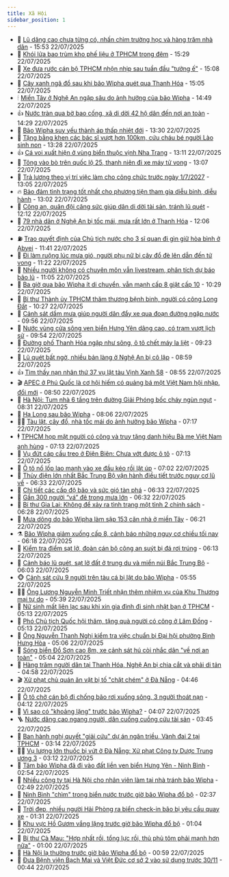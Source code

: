 ```yaml
---
title: Xã Hội
sidebar_position: 1
---
```


<!-- dantri-xa-hoi:START -->
- 🫣 [Lũ dâng cao chưa từng có, nhấn chìm trường học và hàng trăm nhà dân](https://dantri.com.vn/xa-hoi/lu-dang-cao-chua-tung-co-nhan-chim-truong-hoc-va-hang-tram-nha-dan-20250722222534768.htm) - 15:53 22/07/2025
- 💼 [Khói lửa bao trùm kho phế liệu ở TPHCM trong đêm](https://dantri.com.vn/xa-hoi/khoi-lua-bao-trum-kho-phe-lieu-o-tphcm-trong-dem-20250722222216496.htm) - 15:29 22/07/2025
- 🎊 [Xe đưa rước cán bộ TPHCM nhộn nhịp sau tuần đầu &quot;tưởng ế&quot;](https://dantri.com.vn/xa-hoi/xe-dua-ruoc-can-bo-tphcm-nhon-nhip-sau-tuan-dau-tuong-e-20250722220325123.htm) - 15:08 22/07/2025
- 🙉 [Cây xanh ngã đổ sau khi bão Wipha quét qua Thanh Hóa](https://dantri.com.vn/xa-hoi/cay-xanh-nga-do-sau-khi-bao-wipha-quet-qua-thanh-hoa-20250722172630220.htm) - 15:05 22/07/2025
- 🕯 [Miền Tây ở Nghệ An ngập sâu do ảnh hưởng của bão Wipha](https://dantri.com.vn/xa-hoi/mien-tay-o-nghe-an-ngap-sau-do-anh-huong-cua-bao-wipha-20250722202401674.htm) - 14:49 22/07/2025
- 👍 [Nước tràn qua bờ bao cống, xã di dời 42 hộ dân đến nơi an toàn](https://dantri.com.vn/xa-hoi/nuoc-tran-qua-bo-bao-cong-xa-di-doi-42-ho-dan-den-noi-an-toan-20250722211953652.htm) - 14:29 22/07/2025
- 🤖 [Bão Wipha suy yếu thành áp thấp nhiệt đới](https://dantri.com.vn/xa-hoi/bao-wipha-suy-yeu-thanh-ap-thap-nhiet-doi-20250722202351221.htm) - 13:30 22/07/2025
- 🙉 [Tặng bằng khen các bác sĩ vượt hơn 100km, cứu cháu bé người Lào sinh non](https://dantri.com.vn/xa-hoi/tang-bang-khen-cac-bac-si-vuot-hon-100km-cuu-chau-be-nguoi-lao-sinh-non-20250722190026093.htm) - 13:28 22/07/2025
- 👍 [Cá voi xuất hiện ở vùng biển thuộc vịnh Nha Trang](https://dantri.com.vn/xa-hoi/ca-voi-xuat-hien-o-vung-bien-thuoc-vinh-nha-trang-20250722193053079.htm) - 13:11 22/07/2025
- 🗽 [Tông vào bò trên quốc lộ 25, thanh niên đi xe máy tử vong](https://dantri.com.vn/xa-hoi/tong-vao-bo-tren-quoc-lo-25-thanh-nien-di-xe-may-tu-vong-20250722192329237.htm) - 13:07 22/07/2025
- 🗽 [Trả lương theo vị trí việc làm cho công chức trước ngày 1/7/2027](https://dantri.com.vn/xa-hoi/tra-luong-theo-vi-tri-viec-lam-cho-cong-chuc-truoc-ngay-172027-20250722191958017.htm) - 13:05 22/07/2025
- 🔥 [Bảo đảm tình trạng tốt nhất cho phương tiện tham gia diễu binh, diễu hành](https://dantri.com.vn/xa-hoi/bao-dam-tinh-trang-tot-nhat-cho-phuong-tien-tham-gia-dieu-binh-dieu-hanh-20250722191406061.htm) - 13:02 22/07/2025
- 🦒 [Công an, quân đội căng sức giúp dân di dời tài sản, tránh lũ quét](https://dantri.com.vn/xa-hoi/cong-an-quan-doi-cang-suc-giup-dan-di-doi-tai-san-tranh-lu-quet-20250722183633344.htm) - 12:12 22/07/2025
- 🧐 [79 nhà dân ở Nghệ An bị tốc mái, mưa rất lớn ở Thanh Hóa](https://dantri.com.vn/xa-hoi/79-nha-dan-o-nghe-an-bi-toc-mai-mua-rat-lon-o-thanh-hoa-20250722183359492.htm) - 12:06 22/07/2025
- ⛽️ [Trao quyết định của Chủ tịch nước cho 3 sĩ quan đi gìn giữ hòa bình ở Abyei](https://dantri.com.vn/xa-hoi/trao-quyet-dinh-cua-chu-tich-nuoc-cho-3-si-quan-di-gin-giu-hoa-binh-o-abyei-20250722183258171.htm) - 11:41 22/07/2025
- 🚀 [Đi làm ruộng lúc mưa gió, người phụ nữ bị cây đổ đè lên dẫn đến tử vong](https://dantri.com.vn/xa-hoi/di-lam-ruong-luc-mua-gio-nguoi-phu-nu-bi-cay-do-de-len-dan-den-tu-vong-20250722175925654.htm) - 11:22 22/07/2025
- 🦒 [Nhiều người không có chuyên môn vẫn livestream, phân tích dự báo bão lũ](https://dantri.com.vn/xa-hoi/nhieu-nguoi-khong-co-chuyen-mon-van-livestream-phan-tich-du-bao-bao-lu-20250722174743239.htm) - 11:05 22/07/2025
- 🦅 [Ba giờ qua bão Wipha ít di chuyển, vẫn mạnh cấp 8 giật cấp 10](https://dantri.com.vn/xa-hoi/ba-gio-qua-bao-wipha-it-di-chuyen-van-manh-cap-8-giat-cap-10-20250722172532695.htm) - 10:29 22/07/2025
- 🚀 [Bí thư Thành ủy TPHCM thăm thương bệnh binh, người có công Long Đất](https://dantri.com.vn/xa-hoi/bi-thu-thanh-uy-tphcm-tham-thuong-benh-binh-nguoi-co-cong-long-dat-20250722163239120.htm) - 10:27 22/07/2025
- 🦅 [Cảnh sát dầm mưa giúp người dân đẩy xe qua đoạn đường ngập nước](https://dantri.com.vn/xa-hoi/canh-sat-dam-mua-giup-nguoi-dan-day-xe-qua-doan-duong-ngap-nuoc-20250722163134373.htm) - 09:56 22/07/2025
- 🤠 [Nước vùng cửa sông ven biển Hưng Yên dâng cao, có trạm vượt lịch sử](https://dantri.com.vn/xa-hoi/nuoc-vung-cua-song-ven-bien-hung-yen-dang-cao-co-tram-vuot-lich-su-20250722164941221.htm) - 09:54 22/07/2025
- 💄 [Đường phố Thanh Hóa ngập như sông, ô tô chết máy la liệt](https://dantri.com.vn/xa-hoi/duong-pho-thanh-hoa-ngap-nhu-song-o-to-chet-may-la-liet-20250722152335037.htm) - 09:23 22/07/2025
- 🥷 [Lũ quét bất ngờ, nhiều bản làng ở Nghệ An bị cô lập](https://dantri.com.vn/xa-hoi/lu-quet-bat-ngo-nhieu-ban-lang-o-nghe-an-bi-co-lap-20250722141702668.htm) - 08:59 22/07/2025
- 👍 [Tìm thấy nạn nhân thứ 37 vụ lật tàu Vịnh Xanh 58](https://dantri.com.vn/xa-hoi/tim-thay-nan-nhan-thu-37-vu-lat-tau-vinh-xanh-58-20250722151015916.htm) - 08:55 22/07/2025
- 🎬 [APEC ở Phú Quốc là cơ hội hiếm có quảng bá một Việt Nam hội nhập, đổi mới](https://dantri.com.vn/xa-hoi/apec-o-phu-quoc-la-co-hoi-hiem-co-quang-ba-mot-viet-nam-hoi-nhap-doi-moi-20250722141758148.htm) - 08:50 22/07/2025
- 🦒 [Hà Nội: Tum nhà 6 tầng trên đường Giải Phóng bốc cháy ngùn ngụt](https://dantri.com.vn/xa-hoi/ha-noi-tum-nha-6-tang-tren-duong-giai-phong-boc-chay-ngun-ngut-20250722151433028.htm) - 08:31 22/07/2025
- 🌊 [Hạ Long sau bão Wipha](https://dantri.com.vn/xa-hoi/ha-long-sau-bao-wipha-20250722145422293.htm) - 08:06 22/07/2025
- 🧑‍💻 [Tàu lật, cây đổ, nhà tốc mái do ảnh hưởng bão Wipha](https://dantri.com.vn/xa-hoi/tau-lat-cay-do-nha-toc-mai-do-anh-huong-bao-wipha-20250722141727936.htm) - 07:17 22/07/2025
- 🕴 [TPHCM họp mặt người có công và truy tặng danh hiệu Bà mẹ Việt Nam anh hùng](https://dantri.com.vn/xa-hoi/tphcm-hop-mat-nguoi-co-cong-va-truy-tang-danh-hieu-ba-me-viet-nam-anh-hung-20250722112541342.htm) - 07:13 22/07/2025
- 🤔 [Vụ đứt cáp cầu treo ở Điện Biên: Chưa vớt được ô tô](https://dantri.com.vn/xa-hoi/vu-dut-cap-cau-treo-o-dien-bien-chua-vot-duoc-o-to-20250722140412623.htm) - 07:13 22/07/2025
- 💄 [Ô tô nổ lốp lao mạnh vào xe đầu kéo rồi lật úp](https://dantri.com.vn/xa-hoi/o-to-no-lop-lao-manh-vao-xe-dau-keo-roi-lat-up-20250722134754260.htm) - 07:02 22/07/2025
- 🧠 [Thủy điện lớn nhất Bắc Trung Bộ vận hành điều tiết trước nguy cơ lũ về](https://dantri.com.vn/xa-hoi/thuy-dien-lon-nhat-bac-trung-bo-van-hanh-dieu-tiet-truoc-nguy-co-lu-ve-20250722132420778.htm) - 06:33 22/07/2025
- 🦣 [Chi tiết các cấp độ bão và sức gió tàn phá](https://dantri.com.vn/xa-hoi/chi-tiet-cac-cap-do-bao-va-suc-gio-tan-pha-20250722123305045.htm) - 06:33 22/07/2025
- 💫 [Gần 300 người “vá” đê trong mưa lớn](https://dantri.com.vn/xa-hoi/gan-300-nguoi-va-de-trong-mua-lon-20250722132111049.htm) - 06:32 22/07/2025
- 🚀 [Bí thư Gia Lai: Không để xảy ra tình trạng một tỉnh 2 chính sách](https://dantri.com.vn/xa-hoi/bi-thu-gia-lai-khong-de-xay-ra-tinh-trang-mot-tinh-2-chinh-sach-20250722115806908.htm) - 06:28 22/07/2025
- 🤔 [Mưa dông do bão Wipha làm sập 153 căn nhà ở miền Tây](https://dantri.com.vn/xa-hoi/mua-dong-do-bao-wipha-lam-sap-153-can-nha-o-mien-tay-20250722130714990.htm) - 06:21 22/07/2025
- ⚗️ [Bão Wipha giảm xuống cấp 8, cảnh báo những nguy cơ chiều tối nay](https://dantri.com.vn/xa-hoi/bao-wipha-giam-xuong-cap-8-canh-bao-nhung-nguy-co-chieu-toi-nay-20250722122058191.htm) - 06:18 22/07/2025
- 🫶 [Kiểm tra điểm sạt lở, đoàn cán bộ công an suýt bị đá rơi trúng](https://dantri.com.vn/xa-hoi/kiem-tra-diem-sat-lo-doan-can-bo-cong-an-suyt-bi-da-roi-trung-20250722123950912.htm) - 06:13 22/07/2025
- 🌮 [Cảnh báo lũ quét, sạt lở đất ở trung du và miền núi Bắc Trung Bộ](https://dantri.com.vn/xa-hoi/canh-bao-lu-quet-sat-lo-dat-o-trung-du-va-mien-nui-bac-trung-bo-20250722125409005.htm) - 06:03 22/07/2025
- 🐵 [Cảnh sát cứu 9 người trên tàu cá bị lật do bão Wipha](https://dantri.com.vn/xa-hoi/canh-sat-cuu-9-nguoi-tren-tau-ca-bi-lat-do-bao-wipha-20250722123634854.htm) - 05:55 22/07/2025
- 🧑‍🏫 [Ông Lương Nguyễn Minh Triết nhận thêm nhiệm vụ của Khu Thương mại tự do](https://dantri.com.vn/xa-hoi/ong-luong-nguyen-minh-triet-nhan-them-nhiem-vu-cua-khu-thuong-mai-tu-do-20250722120741637.htm) - 05:39 22/07/2025
- 💫 [Nữ sinh mất liên lạc sau khi xin gia đình đi sinh nhật bạn ở TPHCM](https://dantri.com.vn/xa-hoi/nu-sinh-mat-lien-lac-sau-khi-xin-gia-dinh-di-sinh-nhat-ban-o-tphcm-20250722112108793.htm) - 05:13 22/07/2025
- 🦩 [Phó Chủ tịch Quốc hội thăm, tặng quà người có công ở Lâm Đồng](https://dantri.com.vn/xa-hoi/pho-chu-tich-quoc-hoi-tham-tang-qua-nguoi-co-cong-o-lam-dong-20250722113917099.htm) - 05:13 22/07/2025
- 🦄 [Ông Nguyễn Thanh Nghị kiểm tra việc chuẩn bị Đại hội phường Bình Hưng Hòa](https://dantri.com.vn/xa-hoi/ong-nguyen-thanh-nghi-kiem-tra-viec-chuan-bi-dai-hoi-phuong-binh-hung-hoa-20250722103639288.htm) - 05:06 22/07/2025
- 💂 [Sóng biển Đồ Sơn cao 8m, xe cảnh sát hú còi nhắc dân &quot;về nơi an toàn&quot;](https://dantri.com.vn/xa-hoi/song-bien-do-son-cao-8m-xe-canh-sat-hu-coi-nhac-dan-ve-noi-an-toan-20250722112938400.htm) - 05:04 22/07/2025
- 💄 [Hàng trăm người dân tại Thanh Hóa, Nghệ An bị chia cắt và phải di tản](https://dantri.com.vn/xa-hoi/hang-tram-nguoi-dan-tai-thanh-hoa-nghe-an-bi-chia-cat-va-phai-di-tan-20250722103200181.htm) - 04:58 22/07/2025
- 🎬 [Xử phạt chủ quán ăn vặt bị tố &quot;chặt chém&quot; ở Đà Nẵng](https://dantri.com.vn/xa-hoi/xu-phat-chu-quan-an-vat-bi-to-chat-chem-o-da-nang-20250722112121884.htm) - 04:46 22/07/2025
- 👀 [Ô tô chở cán bộ đi chống bão rơi xuống sông, 3 người thoát nạn](https://dantri.com.vn/xa-hoi/o-to-cho-can-bo-di-chong-bao-roi-xuong-song-3-nguoi-thoat-nan-20250722110221804.htm) - 04:12 22/07/2025
- 💃 [Vì sao có &quot;khoảng lặng&quot; trước bão Wipha?](https://dantri.com.vn/xa-hoi/vi-sao-co-khoang-lang-truoc-bao-wipha-20250722105237062.htm) - 04:07 22/07/2025
- 🪜 [Nước dâng cao ngang người, dân cuống cuồng cứu tài sản](https://dantri.com.vn/xa-hoi/nuoc-dang-cao-ngang-nguoi-dan-cuong-cuong-cuu-tai-san-20250722100548981.htm) - 03:45 22/07/2025
- 📝 [Ban hành nghị quyết &quot;giải cứu&quot; dự án ngăn triều, Vành đai 2 tại TPHCM](https://dantri.com.vn/xa-hoi/ban-hanh-nghi-quyet-giai-cuu-du-an-ngan-trieu-vanh-dai-2-tai-tphcm-20250722095650954.htm) - 03:14 22/07/2025
- 🧑‍💻 [Vụ lượng lớn thuốc bị vứt ở Đà Nẵng: Xử phạt Công ty Dược Trung ương 3](https://dantri.com.vn/xa-hoi/vu-luong-lon-thuoc-bi-vut-o-da-nang-xu-phat-cong-ty-duoc-trung-uong-3-20250721211244027.htm) - 03:12 22/07/2025
- 👺 [Tâm bão Wipha đã đi vào đất liền ven biển Hưng Yên - Ninh Bình](https://dantri.com.vn/xa-hoi/tam-bao-wipha-da-di-vao-dat-lien-ven-bien-hung-yen-ninh-binh-20250722093425767.htm) - 02:54 22/07/2025
- 🌮 [Nhiều công ty tại Hà Nội cho nhân viên làm tại nhà tránh bão Wipha](https://dantri.com.vn/xa-hoi/nhieu-cong-ty-tai-ha-noi-cho-nhan-vien-lam-tai-nha-tranh-bao-wipha-20250722083140289.htm) - 02:49 22/07/2025
- 🤭 [Ninh Bình &quot;chìm&quot; trong biển nước trước giờ bão Wipha đổ bộ](https://dantri.com.vn/xa-hoi/ninh-binh-chim-trong-bien-nuoc-truoc-gio-bao-wipha-do-bo-20250722093355849.htm) - 02:37 22/07/2025
- 💪 [Trời đẹp, nhiều người Hải Phòng ra biển check-in bão bị yêu cầu quay xe](https://dantri.com.vn/xa-hoi/troi-dep-nhieu-nguoi-hai-phong-ra-bien-check-in-bao-bi-yeu-cau-quay-xe-20250722082145329.htm) - 01:31 22/07/2025
- 🧰 [Khu vực Hồ Gươm vắng lặng trước giờ bão Wipha đổ bộ](https://dantri.com.vn/xa-hoi/khu-vuc-ho-guom-vang-lang-truoc-gio-bao-wipha-do-bo-20250722075243329.htm) - 01:04 22/07/2025
- 🤡 [Bí thư Cà Mau: &quot;Hợp nhất rồi, tổng lực rồi, thủ phủ tôm phải mạnh hơn nữa&quot;](https://dantri.com.vn/xa-hoi/bi-thu-ca-mau-hop-nhat-roi-tong-luc-roi-thu-phu-tom-phai-manh-hon-nua-20250721180447889.htm) - 01:00 22/07/2025
- 🦆 [Hà Nội lạ thường trước giờ bão Wipha đổ bộ](https://dantri.com.vn/xa-hoi/ha-noi-la-thuong-truoc-gio-bao-wipha-do-bo-20250722074823776.htm) - 00:59 22/07/2025
- 🦍 [Đưa Bệnh viện Bạch Mai và Việt Đức cơ sở 2 vào sử dụng trước 30/11](https://dantri.com.vn/xa-hoi/dua-benh-vien-bach-mai-va-viet-duc-co-so-2-vao-su-dung-truoc-3011-20250722072108402.htm) - 00:44 22/07/2025<!-- dantri-xa-hoi:END -->
